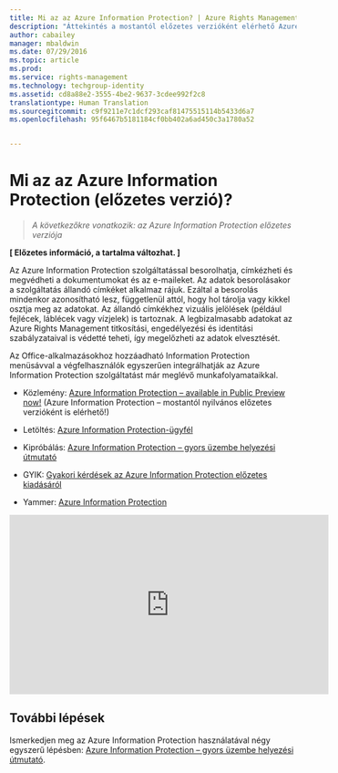 ```yaml
---
title: Mi az az Azure Information Protection? | Azure Rights Management
description: "Áttekintés a mostantól előzetes verzióként elérhető Azure Information Protection szolgáltatásról"
author: cabailey
manager: mbaldwin
ms.date: 07/29/2016
ms.topic: article
ms.prod: 
ms.service: rights-management
ms.technology: techgroup-identity
ms.assetid: cd8a88e2-3555-4be2-9637-3cdee992f2c8
translationtype: Human Translation
ms.sourcegitcommit: c9f9211e7c1dcf293caf81475515114b5433d6a7
ms.openlocfilehash: 95f6467b5181184cf0bb402a6ad450c3a1780a52


---
```


# Mi az az Azure Information Protection (előzetes verzió)?

>*A következőkre vonatkozik: az Azure Information Protection előzetes verziója*

**[ Előzetes információ, a tartalma változhat. ]**

Az Azure Information Protection szolgáltatással besorolhatja, címkézheti és megvédheti a dokumentumokat és az e-maileket. Az adatok besorolásakor a szolgáltatás állandó címkéket alkalmaz rájuk. Ezáltal a besorolás mindenkor azonosítható lesz, függetlenül attól, hogy hol tárolja vagy kikkel osztja meg az adatokat. Az állandó címkékhez vizuális jelölések (például fejlécek, láblécek vagy vízjelek) is tartoznak. A legbizalmasabb adatokat az Azure Rights Management titkosítási, engedélyezési és identitási szabályzataival is védetté teheti, így megelőzheti az adatok elvesztését. 

Az Office-alkalmazásokhoz hozzáadható Information Protection menüsávval a végfelhasználók egyszerűen integrálhatják az Azure Information Protection szolgáltatást már meglévő munkafolyamataikkal. 

- Közlemény: [Azure Information Protection – available in Public Preview now!](https://blogs.technet.microsoft.com/enterprisemobility/2016/07/12/azure-information-protection-public-preview-available-now/) (Azure Information Protection – mostantól nyilvános előzetes verzióként is elérhető!)

- Letöltés: [Azure Information Protection-ügyfél](https://www.microsoft.com/en-us/download/details.aspx?id=53018)

- Kipróbálás: [Azure Information Protection – gyors üzembe helyezési útmutató](infoprotect-quick-start-tutorial.md) 

- GYIK: [Gyakori kérdések az Azure Information Protection előzetes kiadásáról](faq.md)

- Yammer: [Azure Information Protection](https://www.yammer.com/askipteam/#/threads/inGroup?type=in_group&feedId=8652489&view=all)


<iframe width="560" height="315" src="https://www.youtube.com/embed/N9Ip0m6d3G0" frameborder="0" allowfullscreen></iframe>

## További lépések

Ismerkedjen meg az Azure Information Protection használatával négy egyszerű lépésben: [Azure Information Protection – gyors üzembe helyezési útmutató](infoprotect-quick-start-tutorial.md).


<!--HONumber=Aug16_HO4-->


